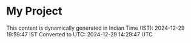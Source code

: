 # My Project

This content is dynamically generated in Indian Time (IST): 2024-12-29 19:59:47 IST
Converted to UTC: 2024-12-29 14:29:47 UTC

